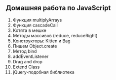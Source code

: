 ## Домашняя работа по JavaScript

1. Функция multiplyArrays
2. Функция cascadeCall
3. Котята в мешке
4. Методы массивов (reduce, reduceRight)
5. Конструкторы: Kitten и Bag
6. Пишем Object.create
7. Метод bind
8. addEventListener
9. Drag and drop
10. Extend Class
11. jQuery-подобная библиотека